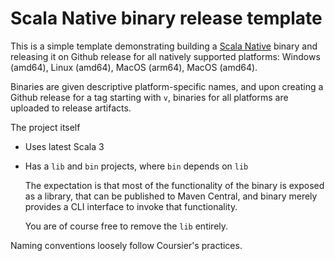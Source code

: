 # Scala Native binary release template

This is a simple template demonstrating building a [Scala Native](https://scala-native.org/) binary and releasing it 
on Github release for all natively supported platforms: Windows (amd64), Linux (amd64), 
MacOS (arm64), MacOS (amd64).

Binaries are given descriptive platform-specific names, and upon creating a Github release 
for a tag starting with `v`, binaries for all platforms are uploaded to release artifacts.

The project itself

- Uses latest Scala 3
- Has a `lib` and `bin` projects, where `bin` depends on `lib`

  The expectation is that most of the functionality of the binary is exposed as a library,
  that can be published to Maven Central, and binary merely provides a CLI interface to 
  invoke that functionality.

  You are of course free to remove the `lib` entirely.

Naming conventions loosely follow Coursier's practices.
